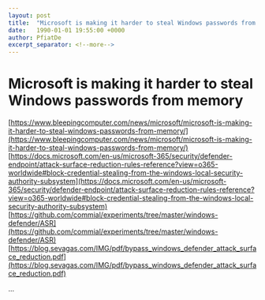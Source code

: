 ```yaml
---
layout: post
title:  "Microsoft is making it harder to steal Windows passwords from memory"
date:   1990-01-01 19:55:00 +0000
author: PfiatDe
excerpt_separator: <!--more-->
---
```


# Microsoft is making it harder to steal Windows passwords from memory
[https://www.bleepingcomputer.com/news/microsoft/microsoft-is-making-it-harder-to-steal-windows-passwords-from-memory/](https://www.bleepingcomputer.com/news/microsoft/microsoft-is-making-it-harder-to-steal-windows-passwords-from-memory/)
[https://docs.microsoft.com/en-us/microsoft-365/security/defender-endpoint/attack-surface-reduction-rules-reference?view=o365-worldwide#block-credential-stealing-from-the-windows-local-security-authority-subsystem](https://docs.microsoft.com/en-us/microsoft-365/security/defender-endpoint/attack-surface-reduction-rules-reference?view=o365-worldwide#block-credential-stealing-from-the-windows-local-security-authority-subsystem)
[https://github.com/commial/experiments/tree/master/windows-defender/ASR](https://github.com/commial/experiments/tree/master/windows-defender/ASR)
[https://blog.sevagas.com/IMG/pdf/bypass_windows_defender_attack_surface_reduction.pdf](https://blog.sevagas.com/IMG/pdf/bypass_windows_defender_attack_surface_reduction.pdf)

...
<!--more-->
